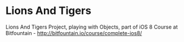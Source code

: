 Lions And Tigers
============

Lions And Tigers Project, playing with Objects, part of iOS 8 Course at Bitfountain - http://bitfountain.io/course/complete-ios8/
